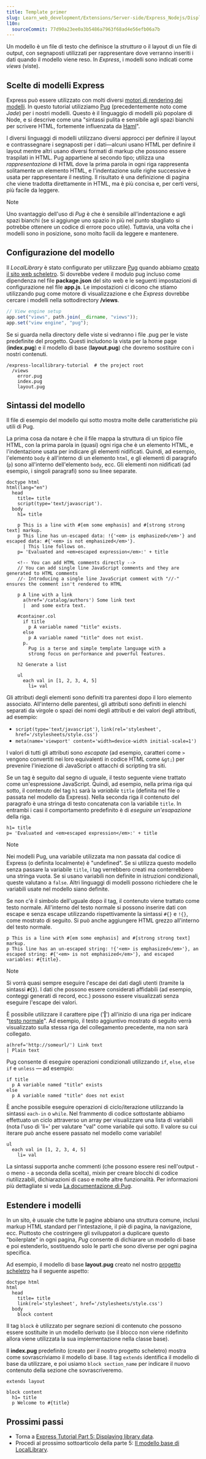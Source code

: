 ```yaml
---
title: Template primer
slug: Learn_web_development/Extensions/Server-side/Express_Nodejs/Displaying_data/Template_primer
l10n:
  sourceCommit: 77d90a23ee0a3b5486a7963f68ad4e56efb06a7b
---
```


Un modello è un file di testo che definisce la _struttura_ o il layout di un file di output, con segnaposti utilizzati per rappresentare dove verranno inseriti i dati quando il modello viene reso. In _Express_, i modelli sono indicati come _views_ (viste).

## Scelte di modelli Express

Express può essere utilizzato con molti diversi [motori di rendering dei modelli](https://expressjs.com/en/guide/using-template-engines.html). In questo tutorial utilizziamo [Pug](https://pugjs.org/api/getting-started.html) (precedentemente noto come _Jade_) per i nostri modelli. Questo è il linguaggio di modelli più popolare di Node, e si descrive come una "sintassi pulita e sensibile agli spazi bianchi per scrivere HTML, fortemente influenzata da [Haml](https://haml.info/)".

I diversi linguaggi di modelli utilizzano diversi approcci per definire il layout e contrassegnare i segnaposti per i dati—alcuni usano HTML per definire il layout mentre altri usano diversi formati di markup che possono essere traspilati in HTML. Pug appartiene al secondo tipo; utilizza una _rappresentazione_ di HTML dove la prima parola in ogni riga rappresenta solitamente un elemento HTML, e l'indentazione sulle righe successive è usata per rappresentare il nesting. Il risultato è una definizione di pagina che viene tradotta direttamente in HTML, ma è più concisa e, per certi versi, più facile da leggere.

> [!NOTE]
> Uno svantaggio dell'uso di _Pug_ è che è sensibile all'indentazione e agli spazi bianchi (se si aggiunge uno spazio in più nel punto sbagliato si potrebbe ottenere un codice di errore poco utile). Tuttavia, una volta che i modelli sono in posizione, sono molto facili da leggere e mantenere.

## Configurazione del modello

Il _LocalLibrary_ è stato configurato per utilizzare [Pug](https://pugjs.org/api/getting-started.html) quando abbiamo [creato il sito web scheletro](/it/docs/Learn_web_development/Extensions/Server-side/Express_Nodejs/skeleton_website). Si dovrebbe vedere il modulo pug incluso come dipendenza nel file **package.json** del sito web e le seguenti impostazioni di configurazione nel file **app.js**. Le impostazioni ci dicono che stiamo utilizzando pug come motore di visualizzazione e che _Express_ dovrebbe cercare i modelli nella sottodirectory **/views**.

```js
// View engine setup
app.set("views", path.join(__dirname, "views"));
app.set("view engine", "pug");
```

Se si guarda nella directory delle viste si vedranno i file .pug per le viste predefinite del progetto. Questi includono la vista per la home page (**index.pug**) e il modello di base (**layout.pug**) che dovremo sostituire con i nostri contenuti.

```plain
/express-locallibrary-tutorial  # the project root
  /views
    error.pug
    index.pug
    layout.pug
```

## Sintassi del modello

Il file di esempio del modello qui sotto mostra molte delle caratteristiche più utili di Pug.

La prima cosa da notare è che il file mappa la struttura di un tipico file HTML, con la prima parola in (quasi) ogni riga che è un elemento HTML, e l'indentazione usata per indicare gli elementi nidificati. Quindi, ad esempio, l'elemento `body` è all'interno di un elemento `html`, e gli elementi di paragrafo (`p`) sono all'interno dell'elemento `body`, ecc. Gli elementi non nidificati (ad esempio, i singoli paragrafi) sono su linee separate.

```pug
doctype html
html(lang="en")
  head
    title= title
    script(type='text/javascript').
  body
    h1= title

    p This is a line with #[em some emphasis] and #[strong strong text] markup.
    p This line has un-escaped data: !{'<em> is emphasized</em>'} and escaped data: #{'<em> is not emphasized</em>'}.
      | This line follows on.
    p= 'Evaluated and <em>escaped expression</em>:' + title

    <!-- You can add HTML comments directly -->
    // You can add single line JavaScript comments and they are generated to HTML comments
    //- Introducing a single line JavaScript comment with "//-" ensures the comment isn't rendered to HTML

    p A line with a link
      a(href='/catalog/authors') Some link text
      |  and some extra text.

    #container.col
      if title
        p A variable named "title" exists.
      else
        p A variable named "title" does not exist.
      p.
        Pug is a terse and simple template language with a
        strong focus on performance and powerful features.

    h2 Generate a list

    ul
      each val in [1, 2, 3, 4, 5]
        li= val
```

Gli attributi degli elementi sono definiti tra parentesi dopo il loro elemento associato. All'interno delle parentesi, gli attributi sono definiti in elenchi separati da virgole o spazi dei nomi degli attributi e dei valori degli attributi, ad esempio:

- `script(type='text/javascript')`, `link(rel='stylesheet', href='/stylesheets/style.css')`
- `meta(name='viewport' content='width=device-width initial-scale=1')`

I valori di tutti gli attributi sono _escapate_ (ad esempio, caratteri come `>` vengono convertiti nei loro equivalenti in codice HTML come `&gt;`) per prevenire l'iniezione di JavaScript o attacchi di scripting tra siti.

Se un tag è seguito dal segno di uguale, il testo seguente viene trattato come un'espressione JavaScript. Quindi, ad esempio, nella prima riga qui sotto, il contenuto del tag `h1` sarà la _variabile_ `title` (definita nel file o passata nel modello da Express). Nella seconda riga il contenuto del paragrafo è una stringa di testo concatenata con la variabile `title`. In entrambi i casi il comportamento predefinito è di _eseguire un'esapazione_ della riga.

```pug
h1= title
p= 'Evaluated and <em>escaped expression</em>:' + title
```

> [!NOTE]
> Nei modelli Pug, una variabile utilizzata ma non passata dal codice di Express (o definita localmente) è "undefined".
> Se si utilizza questo modello senza passare la variabile `title`, i tag verrebbero creati ma conterrebbero una stringa vuota.
> Se si usano variabili non definite in istruzioni condizionali, queste valutano a `false`.
> Altri linguaggi di modelli possono richiedere che le variabili usate nel modello siano definite.

Se non c'è il simbolo dell'uguale dopo il tag, il contenuto viene trattato come testo normale. All'interno del testo normale si possono inserire dati con escape e senza escape utilizzando rispettivamente la sintassi `#{}` e `!{}`, come mostrato di seguito. Si può anche aggiungere HTML grezzo all'interno del testo normale.

```pug
p This is a line with #[em some emphasis] and #[strong strong text] markup.
p This line has an un-escaped string: !{'<em> is emphasized</em>'}, an escaped string: #{'<em> is not emphasized</em>'}, and escaped variables: #{title}.
```

> [!NOTE]
> Si vorrà quasi sempre eseguire l'escape dei dati dagli utenti (tramite la sintassi **`#{}`**). I dati che possono essere considerati affidabili (ad esempio, conteggi generati di record, ecc.) possono essere visualizzati senza eseguire l'escape dei valori.

È possibile utilizzare il carattere pipe ('**|**') all'inizio di una riga per indicare "[testo normale](https://pugjs.org/language/plain-text.html)". Ad esempio, il testo aggiuntivo mostrato di seguito verrà visualizzato sulla stessa riga del collegamento precedente, ma non sarà collegato.

```pug
a(href='http://someurl/') Link text
| Plain text
```

Pug consente di eseguire operazioni condizionali utilizzando `if`, `else`, `else if` e `unless` — ad esempio:

```pug
if title
  p A variable named "title" exists
else
  p A variable named "title" does not exist
```

È anche possibile eseguire operazioni di ciclo/iterazione utilizzando la sintassi `each-in` o `while`. Nel frammento di codice sottostante abbiamo effettuato un ciclo attraverso un array per visualizzare una lista di variabili (nota l'uso di 'li=' per valutare "val" come variabile qui sotto. Il valore su cui iterare può anche essere passato nel modello come variabile!

```pug
ul
  each val in [1, 2, 3, 4, 5]
    li= val
```

La sintassi supporta anche commenti (che possono essere resi nell'output - o meno - a seconda della scelta), mixin per creare blocchi di codice riutilizzabili, dichiarazioni di caso e molte altre funzionalità. Per informazioni più dettagliate si veda [La documentazione di Pug](https://pugjs.org/api/getting-started.html).

## Estendere i modelli

In un sito, è usuale che tutte le pagine abbiano una struttura comune, inclusi markup HTML standard per l'intestazione, il piè di pagina, la navigazione, ecc. Piuttosto che costringere gli sviluppatori a duplicare questo "boilerplate" in ogni pagina, _Pug_ consente di dichiarare un modello di base e poi estenderlo, sostituendo solo le parti che sono diverse per ogni pagina specifica.

Ad esempio, il modello di base **layout.pug** creato nel nostro [progetto scheletro](/it/docs/Learn_web_development/Extensions/Server-side/Express_Nodejs/skeleton_website) ha il seguente aspetto:

```pug
doctype html
html
  head
    title= title
    link(rel='stylesheet', href='/stylesheets/style.css')
  body
    block content
```

Il tag `block` è utilizzato per segnare sezioni di contenuto che possono essere sostituite in un modello derivato (se il blocco non viene ridefinito allora viene utilizzata la sua implementazione nella classe base).

Il **index.pug** predefinito (creato per il nostro progetto scheletro) mostra come sovrascriviamo il modello di base. Il tag `extends` identifica il modello di base da utilizzare, e poi usiamo `block section_name` per indicare il nuovo contenuto della sezione che sovrascriveremo.

```pug
extends layout

block content
  h1= title
  p Welcome to #{title}
```

## Prossimi passi

- Torna a [Express Tutorial Part 5: Displaying library data](/it/docs/Learn_web_development/Extensions/Server-side/Express_Nodejs/Displaying_data).
- Procedi al prossimo sottoarticolo della parte 5: [Il modello base di LocalLibrary](/it/docs/Learn_web_development/Extensions/Server-side/Express_Nodejs/Displaying_data/LocalLibrary_base_template).
